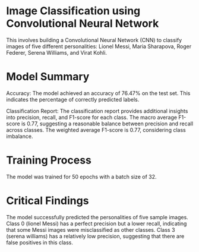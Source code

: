 # Image Classification using Convolutional Neural Network

This involves building a Convolutional Neural Network (CNN) to classify images of five different personalities: Lionel Messi, Maria Sharapova, Roger Federer, Serena Williams, and Virat Kohli.

# Model Summary
Accuracy: The model achieved an accuracy of 76.47% on the test set. This indicates the percentage of correctly predicted labels.

Classification Report: The classification report provides additional insights into precision, recall, and F1-score for each class.
The macro average F1-score is 0.77, suggesting a reasonable balance between precision and recall across classes.
The weighted average F1-score is 0.77, considering class imbalance.

# Training Process
The model was trained for 50 epochs with a batch size of 32.

# Critical Findings
The model successfully predicted the personalities of five sample images.
Class 0 (lionel Messi) has a perfect precision but a lower recall, indicating that some Messi images were misclassified as other classes.
Class 3 (serena williams) has a relatively low precision, suggesting that there are false positives in this class.
